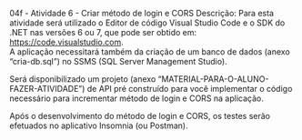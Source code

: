  04f - Atividade 6 - Criar método de login e CORS
Descrição:
Para esta atividade será utilizado o Editor de código Visual Studio Code e o SDK do .NET nas versões 6 ou 7, que pode ser obtido em: https://code.visualstudio.com.  
A aplicação necessitará também da criação de um banco de dados (anexo “cria-db.sql”) no SSMS (SQL Server Management Studio).  

Será disponibilizado um projeto (anexo “MATERIAL-PARA-O-ALUNO-FAZER-ATIVIDADE”) de API pré construído para você implementar o código necessário para incrementar método de login e CORS na aplicação.

Após o desenvolvimento do método de login e CORS, os testes serão efetuados no aplicativo Insomnia (ou Postman). 
